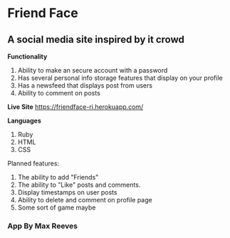# Friend Face
## A social media site inspired by it crowd

**Functionality**
1. Ability to make an secure account with a password
2. Has several personal info storage features that display on your profile
3. Has a newsfeed that displays post from users
4. Ability to comment on posts

**Live Site**
https://friendface-ri.herokuapp.com/


**Languages**
1. Ruby
2. HTML
3. CSS

Planned features:
1. The ability to add "Friends"
2. The ability to "Like" posts and comments.
3. Display timestamps on user posts
4. Ability to delete and comment on profile page
5. Some sort of game maybe

### App By Max Reeves
